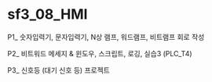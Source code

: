 # sf3_08_HMI

P1_ 숫자입력기, 문자입력기, N상 램프, 워드램프, 비트램프 회로 작성


P2_ 비트워드 메세지 & 윈도우, 스크립트, 로깅, 실습3 (PLC_T4)


P3_ 신호등 (대기 신호 등) 프로젝트 

